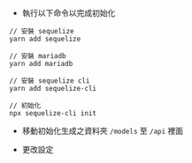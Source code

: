 - 執行以下命令以完成初始化

```
// 安裝 sequelize
yarn add sequelize

// 安裝 mariadb
yarn add mariadb

// 安裝 sequelize cli
yarn add sequelize-cli

// 初始化
npx sequelize-cli init
```

- 移動初始化生成之資料夾 `/models` 至 `/api` 裡面

- 更改設定
